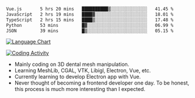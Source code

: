 <!--START_SECTION:waka-->

```txt
Vue.js       5 hrs 20 mins   ██████████▒░░░░░░░░░░░░░░   41.45 %
JavaScript   2 hrs 19 mins   ████▓░░░░░░░░░░░░░░░░░░░░   18.01 %
TypeScript   2 hrs 15 mins   ████▒░░░░░░░░░░░░░░░░░░░░   17.48 %
Python       53 mins         █▓░░░░░░░░░░░░░░░░░░░░░░░   06.99 %
JSON         39 mins         █▒░░░░░░░░░░░░░░░░░░░░░░░   05.15 %
```

<!--END_SECTION:waka-->

<!--START_SECTION:waka_lang_chart_svg-->
[![Language Chart](https://wakatime.com/share/@DYPro_MIKE/13ed6aa1-fa8f-42b5-8fa7-97c58e94375f.svg)](https://wakatime.com)
<!--END_SECTION:waka_lang_chart_svg-->

<!--START_SECTION:waka_coding_activity_svg-->
[![Coding Activity](https://wakatime.com/share/@DYPro_MIKE/2224f81a-edc4-46bb-b59e-25de5147ed15.svg)](https://wakatime.com)
<!--END_SECTION:waka_coding_activity_svg-->

<!--
**0x11111111/0x11111111** is a ✨ _special_ ✨ repository because its `README.md` (this file) appears on your GitHub profile.

Here are some ideas to get you started:

- 🔭 I’m currently working on ...
- 🌱 I’m currently learning ...
- 👯 I’m looking to collaborate on ...
- 🤔 I’m looking for help with ...
- 💬 Ask me about ...
- 📫 How to reach me: ...
- 😄 Pronouns: ...
- ⚡ Fun fact: ...
-->
- Mainly coding on 3D dental mesh manipulation.
- Learning MeshLib, CGAL, VTK, Libigl, Electron, Vue, etc.
- Currently learning to develop Electron app with Vue.
- Never thought of becoming a frontend developer one day. To be honest, this process is much more interesting than I expected.

